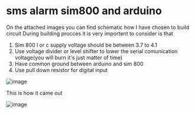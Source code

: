 # sms alarm sim800 and arduino

On the attached images you can find schematic how I have chosen to build circuit 
During building procces it is very importent to consider is that

1) Sim 800 l or c supply voltage should be between 3.7 to 4.1 
2) Use voltage divider or level shifter to lower the serial comunication voltage(you will burn it's just matter of time)
3) Have common ground between arduino and sim 800 
4) Use pull down resistor for digital input

![image](https://user-images.githubusercontent.com/53902741/66381947-567a4f80-e9cb-11e9-8b06-5e1cf1534a72.png)

This is how it came out

![image](https://user-images.githubusercontent.com/53902741/66390837-9433a400-e9dc-11e9-97e1-67ea64a98180.png)

